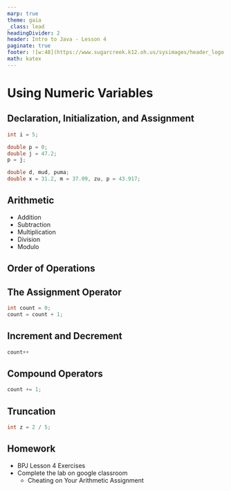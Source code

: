 ```yaml
---
marp: true
theme: gaia
_class: lead 
headingDivider: 2
header: Intro to Java - Lesson 4
paginate: true
footer: ![w:48](https://www.sugarcreek.k12.oh.us/sysimages/header_logo.png)
math: katex
---
```


# Using Numeric Variables

## Declaration, Initialization, and Assignment

```java
int i = 5;
```

```java
double p = 0;
double j = 47.2;
p = j;
```

```java
double d, mud, puma;
double x = 31.2, m = 37.09, zu, p = 43.917;
```

## Arithmetic

- Addition
- Subtraction
- Multiplication
- Division
- Modulo

## Order of Operations

## The Assignment Operator

```java
int count = 0;
count = count + 1;
```

## Increment and Decrement

```java
count++
```

## Compound Operators

```java
count += 1;
```

## Truncation

```java
int z = 2 / 5;
```

## Homework

- BPJ Lesson 4 Exercises
- Complete the lab on google classroom
  - Cheating on Your Arithmetic Assignment

